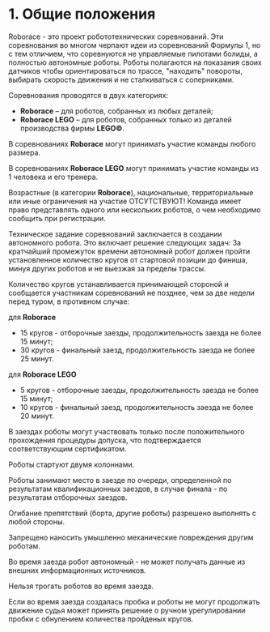# 1. Общие положения

Roborace - это проект робототехнических соревнований. Эти соревнования во многом черпают идеи из соревнований Формулы 1, но с тем отличием, что соревнуются не управляемые пилотами болиды, а полностью автономные роботы. Роботы полагаются на показания своих датчиков чтобы ориентироваться по трассе, "находить" повороты, выбирать скорость движения и не сталкиваться с соперниками.

Соревнования проводятся в двух категориях:
- **Roborace** – для роботов, собранных из любых деталей;
- **Roborace LEGO** – для роботов, собранных только из деталей производства фирмы **LEGO©**.

В соревнованиях **Roborace** могут принимать участие команды любого размера.

В соревнованиях **Roborace LEGO** могут принимать участие команды из 1 человека и его тренера.

Возрастные (в категории **Roborace**), национальные, территориальные или иные ограничения на участие ОТСУТСТВУЮТ! Команда имеет право представлять одного или нескольких роботов, о чем необходимо сообщить при регистрации.

Техническое задание соревнований заключается в создании автономного робота.
Это включает решение следующих задач: За кратчайший промежуток времени автономный робот должен пройти установленное количество кругов от стартовой позиции до финиша, минуя других роботов и не выезжая за пределы трассы.

Количество кругов устанавливается принимающей стороной и сообщается участникам соревнований не позднее, чем за две недели перед туром, в противном случае:

для **Roborace**
- 15 кругов - отборочные заезды, продолжительность заезда не более 15 минут;
- 30 кругов - финальный заезд, продолжительность заезда не более 25 минут.

для **Roborace LEGO**
- 5 кругов - отборочные заезды, продолжительность заезда не более 15 минут;
- 10 кругов - финальный заезд, продолжительность заезда не более 20 минут.

В заездах роботы могут участвовать только после положительного прохождения процедуры допуска, что подтверждается соответствующим сертификатом.

Роботы стартуют двумя колоннами.

Роботы занимают место в заезде по очереди, определенной по результатам квалификационных заездов, в случае финала - по результатам отборочных заездов.

Огибание препятствий (борта, другие роботы) разрешено выполнять с любой стороны.

Запрещено наносить умышленно механические повреждения другим роботам.

Во время заезда робот автономный - не может получать данные из внешних информационных источников.

Нельзя трогать роботов во время заезда.

Если во время заезда создалась пробка и роботы не могут продолжать движение судья может принять решение о ручном урегулировании пробки с обнулением количества пройденых кругов.
